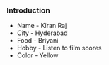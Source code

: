### Introduction

* Name - Kiran Raj
* City - Hyderabad
* Food - Briyani
* Hobby - Listen to film scores
* Color - Yellow
